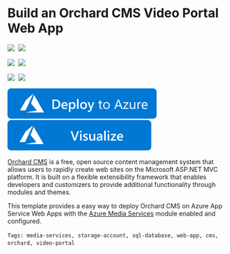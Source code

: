# Build an Orchard CMS Video Portal Web App

<IMG SRC="https://azurequickstartsservice.blob.core.windows.net/badges/orchard-cms-video-portal/PublicLastTestDate.svg" />&nbsp;
<IMG SRC="https://azurequickstartsservice.blob.core.windows.net/badges/orchard-cms-video-portal/PublicDeployment.svg" />&nbsp;

<IMG SRC="https://azurequickstartsservice.blob.core.windows.net/badges/orchard-cms-video-portal/FairfaxLastTestDate.svg" />&nbsp;
<IMG SRC="https://azurequickstartsservice.blob.core.windows.net/badges/orchard-cms-video-portal/FairfaxDeployment.svg" />&nbsp;

<IMG SRC="https://azurequickstartsservice.blob.core.windows.net/badges/orchard-cms-video-portal/BestPracticeResult.svg" />&nbsp;
<IMG SRC="https://azurequickstartsservice.blob.core.windows.net/badges/orchard-cms-video-portal/CredScanResult.svg" />&nbsp;

<a href="https://portal.azure.com/#create/Microsoft.Template/uri/https%3A%2F%2Fraw.githubusercontent.com%2FAzure%2Fazure-quickstart-templates%2Fmaster%2Forchard-cms-video-portal%2Fazuredeploy.json" target="_blank">
  <img src="https://raw.githubusercontent.com/Azure/azure-quickstart-templates/master/1-CONTRIBUTION-GUIDE/images/deploytoazure.svg?sanitize=true"/>
</a>
<a href="http://armviz.io/#/?load=https%3A%2F%2Fraw.githubusercontent.com%2FAzure%2Fazure-quickstart-templates%2Fmaster%2Forchard-cms-video-portal%2Fazuredeploy.json" target="_blank">
  <img src="https://raw.githubusercontent.com/Azure/azure-quickstart-templates/master/1-CONTRIBUTION-GUIDE/images/visualizebutton.svg?sanitize=true"/>
</a>

[Orchard CMS](http://www.orchardproject.net/) is a free, open source content management system that allows users to rapidly create web sites on the Microsoft ASP.NET MVC platform. It is built on a flexible extensibility framework that enables developers and customizers to provide additional functionality through modules and themes.

This template provides a easy way to deploy Orchard CMS on Azure App Service Web Apps with the [Azure Media Services](https://azure.microsoft.com/services/media-services/) module enabled and configured.

`Tags: media-services, storage-account, sql-database, web-app, cms, orchard, video-portal`

